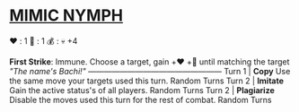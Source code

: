 # [__**MIMIC NYMPH**__](<https://discord.com/channels/164589623459184640/931667324564557874>)
❤️ : 1
🔷 : 1
💰 : :skull:  +4

**First Strike**: Immune. Choose a target, gain +❤️ +🔷 until matching the target
*"The name's Bachi!"*
—————————————————
Turn 1  | **Copy** Use the same move your targets used this turn. Random Turns
Turn 2 | **Imitate** Gain the active status's of all players. Random Turns
Turn 2 | **Plagiarize** Disable the moves used this turn for the rest of combat. Random Turns
